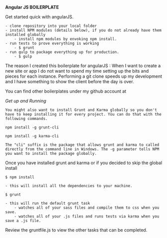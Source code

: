 **Angular JS BOILERPLATE**

Get started quick with angularJS.

	- clone repository into your local folder
	- install NPM modules (details below), if you do not already have them installed globally
		- install npm modules by envoking npm install.
	- run tests to prove everything is working
		- $ grunt
	- run gulp to package everything up for production.
		- $ gulp

The reason I created this boilerplate for angularJS : When I want to create a new site or app I do not want to spend my time setting up the bits and pieces for each instance. Performing a git clone speeds up my development and I have something to show the client before the day is over.

You can find other boilerplates under my github account at 

*Get up and Running*

	You might also want to install Grunt and Karma globally so you don't have to keep installing it for every project. You can do that with the following commands.

	npm install -g grunt-cli

	npm install -g karma-cli

	The "cli" suffix is the package that allows grunt and karma to called directly from the command line in Windows. The -g parameter tells NPM you want to install the package globally.

Once you have installed grunt and karma or if you decided to skip the global install

	$ npm install

	- this will install all the dependencies to your machine.

	$ grunt

	- this will run the default grunt task
		- watches all of your sass files and compile them to css when you save.
		- watches all of your .js files and runs tests via karma when you save a .js file.

Review the gruntfile.js to view the other tasks that can be completed.


